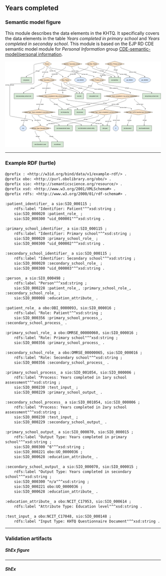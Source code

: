 ## Years completed

### Semantic model figure
This module describes the data elements in the KHTQ. It specifically covers the data elements in the table _Years completed in primary school_ and _Years completed in seconday school_. This module is based on the EJP RD CDE semantic model module for _Personal Information_ group [CDE-semantic-model/personal information](https://github.com/ejp-rd-vp/CDE-semantic-model/blob/980b1125222f1654c03da605835cbfd987d7970e/docs/personal_information.md).
<p align="center">
    <a href="../images/rdf/respondent.png" target="_blank">
        <img src="../images/rdf/years_completed.png">
    </a>
</p>

***

### Example RDF (turtle)
```ttl
@prefix : <http://w3id.org/bind/data/v1/example-rdf/> .
@prefix obo: <http://purl.obolibrary.org/obo/> .
@prefix sio: <http://semanticscience.org/resource/> .
@prefix xsd: <http://www.w3.org/2001/XMLSchema#> .
@prefix rdfs: <http://www.w3.org/2000/01/rdf-schema#> .

:patient_identifier_ a sio:SIO_000115 ;
    rdfs:label "Identifier: Patient"^^xsd:string ;
    sio:SIO_000020 :patient_role_ ;
    sio:SIO_000300 "uid_000001"^^xsd:string .

:primary_school_identifier_ a sio:SIO_000115 ;
    rdfs:label "Identifier: Primary school"^^xsd:string ;
    sio:SIO_000020 :primary_school_role_ ;
    sio:SIO_000300 "uid_000002"^^xsd:string .

:secondary_school_identifier_ a sio:SIO_000115 ;
    rdfs:label "Identifier: Secondary school"^^xsd:string ;
    sio:SIO_000020 :secondary_school_role_ ;
    sio:SIO_000300 "uid_000003"^^xsd:string .

:person_ a sio:SIO_000498 ;
    rdfs:label "Person"^^xsd:string ;
    sio:SIO_000228 :patient_role_, :primary_school_role_, :secondary_school_role_ ;
    sio:SIO_000008 :education_attribute_ .

:patient_role_ a obo:OBI_0000093, sio:SIO_000016 ;
    rdfs:label "Role: Patient"^^xsd:string ;
    sio:SIO_000356 :primary_school_process_, :secondary_school_process_ .

:primary_school_role_ a obo:OMRSE_00000060, sio:SIO_000016 ;
    rdfs:label "Role: Primary school"^^xsd:string ;
    sio:SIO_000356 :primary_school_process_ .

:secondary_school_role_ a obo:OMRSE_00000065, sio:SIO_000016 ;
    rdfs:label "Role: Secondary school"^^xsd:string ;
    sio:SIO_000356 :secondary_school_process_ .

:primary_school_process_ a sio:SIO_001054, sio:SIO_000006 ;
    rdfs:label "Process: Years completed in 1ary school assessment"^^xsd:string ;
    sio:SIO_000230 :test_input_ ;
    sio:SIO_000229 :primary_school_output_ .

:secondary_school_process_ a sio:SIO_001054, sio:SIO_000006 ;
    rdfs:label "Process: Years completed in 2ary school assessment"^^xsd:string ;
    sio:SIO_000230 :test_input_ ;
    sio:SIO_000229 :secondary_school_output_ .

:primary_school_output_ a sio:SIO_000070, sio:SIO_000015 ;
    rdfs:label "Output Type: Years completed in primary school"^^xsd:string ;
    sio:SIO_000300 "6"^^xsd:string ;
    sio:SIO_000221 obo:UO_0000036 ;
    sio:SIO_000628 :education_attribute_ .

:secondary_school_output_ a sio:SIO_000070, sio:SIO_000015 ;
    rdfs:label "Output Type: Years completed in secondary school"^^xsd:string ;
    sio:SIO_000300 "n/a"^^xsd:string ;
    sio:SIO_000221 obo:UO_0000036 ;
    sio:SIO_000628 :education_attribute_ .

:education_attribute_ a obo:NCIT_C17953, sio:SIO_000614 ;
    rdfs:label "Attribute Type: Education level"^^xsd:string .

:test_input_ a obo:NCIT_C17048, sio:SIO_000148 ;
    rdfs:label "Input Type: KHTQ Questionnaire Document"^^xsd:string .
```

***
### Validation artifacts
##### ShEx figure


***
##### ShEx
``` ShEx

```
